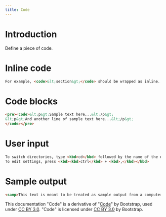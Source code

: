 ```yaml
---
title: Code
---
```


# Introduction

Define a piece of code.

# Inline code

```html
For example, <code>&lt;section&gt;</code> should be wrapped as inline.
```

# Code blocks

```html
<pre><code>&lt;p&gt;Sample text here...&lt;/p&gt;
&lt;p&gt;And another line of sample text here...&lt;/p&gt;
</code></pre>
```

# User input

```html
To switch directories, type <kbd>cd</kbd> followed by the name of the directory.<br>
To edit settings, press <kbd><kbd>ctrl</kbd> + <kbd>,</kbd></kbd>
```

# Sample output

```html
<samp>This text is meant to be treated as sample output from a computer program.</samp>
```

<div class="alert alert-secondary" role="alert">

This documentation "Code" is a derivative of "[Code](http://getbootstrap.com/docs/4.1/content/code/)"
by Bootstrap, used under [CC BY 3.0](https://creativecommons.org/licenses/by/3.0/).
"Code" is licensed under [CC BY 3.0](https://creativecommons.org/licenses/by/3.0/) by Bootstrap.
</div>

